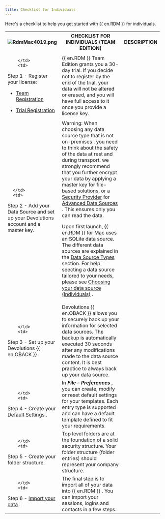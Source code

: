 ```yaml
---
title: Checklist for Individuals
---
```

Here&apos;s a checklist to help you get started with {{ en.RDM }} for individuals. 

<table>
	<tr>
		<th>

![RdmMac4019.png](/img/en/rdm/mac/RdmMac4019.png) 
		</th>
		<th>
CHECKLIST FOR INDIVIDUALS (TEAM EDITION) 
		</th>
		<th>
DESCRIPTION 
		</th>
	</tr>
	<tr>
		<td>

		</td>
		<td>
Step 1 - Register your license:  

* [Team Registration](/rdm/mac/installation/client/registration/team-edition/) 
* [Trial Registration](/rdm/mac/installation/client/registration/trial-request/) 
		</td>
		<td>
{{ en.RDM }} Team Edition grants you a 30-day trial. If you decide not to register by the end of the trial, your data will not be altered or erased, and you will have full access to it once you provide a license key. 
		</td>
	</tr>
	<tr>
		<td>

		</td>
		<td>
Step 2 - Add your Data Source and set up your Devolutions account and a master key. 
		</td>
		<td>
Warning: When choosing any data source type that is not on-premises , you need to think about the safety of the data at rest and during transport. we strongly recommend that you further encrypt your data by applying a master key for file-based solutions, or a [Security Provider](Administration_SecurityProvider) for [Advanced Data Sources](/rdm/mac/data-sources/data-sources-types/advanced-data-sources/) . This ensures only you can read the data.  

Upon first launch, {{ en.RDM }} for Mac uses an SQLite data source. The different data sources are explained in the [Data Source Types](/rdm/mac/data-sources/data-sources-types/) section. For help seecting a data source tailored to your needs, please see [Choosing your data source (Individuals)](/rdm/mac/getting-started/checklist-individuals/select-data-source-type-individuals/) . 
		</td>
	</tr>
	<tr>
		<td>

		</td>
		<td>
Step 3 - Set up your Devolutions {{ en.OBACK }} . 
		</td>
		<td>
Devolutions {{ en.OBACK }} allows you to securely back up your information for selected data sources. The backup is automatically executed 30 seconds after any modifications made to the data source content. It is best practice to always back up your data source. 
		</td>
	</tr>
	<tr>
		<td>

		</td>
		<td>
Step 4 - Create your [Default Settings](/rdm/mac/commands/file/templates/default-settings/) . 
		</td>
		<td>
In ***File – Preferences*** , you can create, modify or reset default settings for your templates. Each entry type is supported and can have a default template defined to fit your requirements. 
		</td>
	</tr>
	<tr>
		<td>

		</td>
		<td>
Step 5 - Create your folder structure. 
		</td>
		<td>
Top level folders are at the foundation of a solid security structure. Your folder structure (folder entries) should represent your company structure. 
		</td>
	</tr>
	<tr>
		<td>

		</td>
		<td>
Step 6 - [Import your data](/rdm/mac/commands/file/import/overview/) . 
		</td>
		<td>
The final step is to import all of your data into {{ en.RDM }} . You can import your sessions, logins and contacts in a few steps. 
		</td>
	</tr>
</table>




